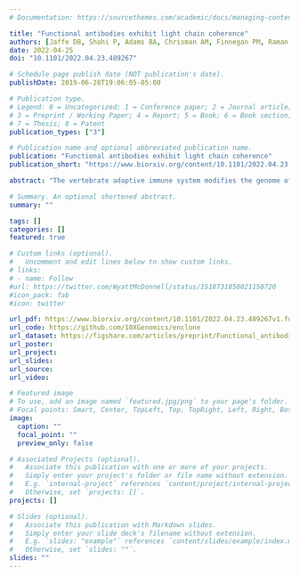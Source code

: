 ```yaml
---
# Documentation: https://sourcethemes.com/academic/docs/managing-content/

title: "Functional antibodies exhibit light chain coherence"
authors: [Jaffe DB, Shahi P, Adams BA, Chrisman AM, Finnegan PM, Raman N, Royall AE, Tsai F, Vollbrecht T, Reyes DS, McDonnell WJ]
date: 2022-04-25
doi: "10.1101/2022.04.23.489267"

# Schedule page publish date (NOT publication's date).
publishDate: 2019-06-28T19:06:05-05:00

# Publication type.
# Legend: 0 = Uncategorized; 1 = Conference paper; 2 = Journal article;
# 3 = Preprint / Working Paper; 4 = Report; 5 = Book; 6 = Book section;
# 7 = Thesis; 8 = Patent
publication_types: ["3"]

# Publication name and optional abbreviated publication name.
publication: "Functional antibodies exhibit light chain coherence"
publication_short: "https://www.biorxiv.org/content/10.1101/2022.04.23.489267v1"

abstract: "The vertebrate adaptive immune system modifies the genome of individual B cells to encode antibodies binding particular antigens. In most mammals, antibodies are composed of a heavy and a light chain which are sequentially generated by recombination of V, D (for heavy chains), J, and C gene segments. Each chain contains three complementarity-determining regions (CDR1-3), contributing to antigen specificity. Certain heavy and light chains are preferred for particular antigens. We considered pairs of B cells sharing the same heavy chain V gene and CDRH3 amino acid sequence and isolated from different donors, also known as public clonotypes. We show that for naive antibodies (not yet adapted to antigens), the probability that they use the same light chain V gene is ~10%, whereas for memory (functional) antibodies it is ~80%. This property of functional antibodies is a phenomenon we call light chain coherence. We also observe it when similar heavy chains recur within a donor. Thus, though naive antibodies appear to recur by chance, the recurrence of functional antibodies reveals surprising constraint and determinism in the processes of V(D)J recombination and immune selection. For most functional antibodies, the heavy chain determines the light chain."

# Summary. An optional shortened abstract.
summary: ""

tags: []
categories: []
featured: true

# Custom links (optional).
#   Uncomment and edit lines below to show custom links.
# links:
# - name: Follow
#url: https://twitter.com/WyattMcDonnell/status/1518731850021150720
#icon_pack: fab
#icon: twitter

url_pdf: https://www.biorxiv.org/content/10.1101/2022.04.23.489267v1.full.pdf
url_code: https://github.com/10XGenomics/enclone
url_dataset: https://figshare.com/articles/preprint/Functional_antibodies_exhibit_light_chain_coherence/19617633
url_poster:
url_project:
url_slides:
url_source:
url_video:

# Featured image
# To use, add an image named `featured.jpg/png` to your page's folder.
# Focal points: Smart, Center, TopLeft, Top, TopRight, Left, Right, BottomLeft, Bottom, BottomRight.
image:
  caption: ""
  focal_point: ""
  preview_only: false

# Associated Projects (optional).
#   Associate this publication with one or more of your projects.
#   Simply enter your project's folder or file name without extension.
#   E.g. `internal-project` references `content/project/internal-project/index.md`.
#   Otherwise, set `projects: []`.
projects: []

# Slides (optional).
#   Associate this publication with Markdown slides.
#   Simply enter your slide deck's filename without extension.
#   E.g. `slides: "example"` references `content/slides/example/index.md`.
#   Otherwise, set `slides: ""`.
slides: ""
---
```

